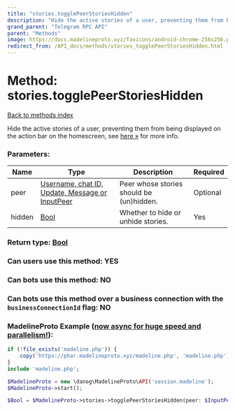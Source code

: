 ```yaml
---
title: "stories.togglePeerStoriesHidden"
description: "Hide the active stories of a user, preventing them from being displayed on the action bar on the homescreen, see [here »](https://core.telegram.org/api/stories#hiding-stories-of-other-users) for more info."
grand_parent: "Telegram RPC API"
parent: "Methods"
image: https://docs.madelineproto.xyz/favicons/android-chrome-256x256.png
redirect_from: /API_docs/methods/stories_togglePeerStoriesHidden.html
---
```

# Method: stories.togglePeerStoriesHidden
[Back to methods index](index.html)



Hide the active stories of a user, preventing them from being displayed on the action bar on the homescreen, see [here »](https://core.telegram.org/api/stories#hiding-stories-of-other-users) for more info.

### Parameters:

| Name     |    Type       | Description | Required |
|----------|---------------|-------------|----------|
|peer|[Username, chat ID, Update, Message or InputPeer](/API_docs/types/InputPeer.html) | Peer whose stories should be (un)hidden. | Optional|
|hidden|[Bool](/API_docs/types/Bool.html) | Whether to hide or unhide stories. | Yes|


### Return type: [Bool](/API_docs/types/Bool.html)

### Can users use this method: **YES**


### Can bots use this method: **NO**


### Can bots use this method over a business connection with the `businessConnectionId` flag: **NO**


### MadelineProto Example ([now async for huge speed and parallelism!](https://docs.madelineproto.xyz/docs/ASYNC.html)):


```php
if (!file_exists('madeline.php')) {
    copy('https://phar.madelineproto.xyz/madeline.php', 'madeline.php');
}
include 'madeline.php';

$MadelineProto = new \danog\MadelineProto\API('session.madeline');
$MadelineProto->start();

$Bool = $MadelineProto->stories->togglePeerStoriesHidden(peer: $InputPeer, hidden: $Bool, );
```

